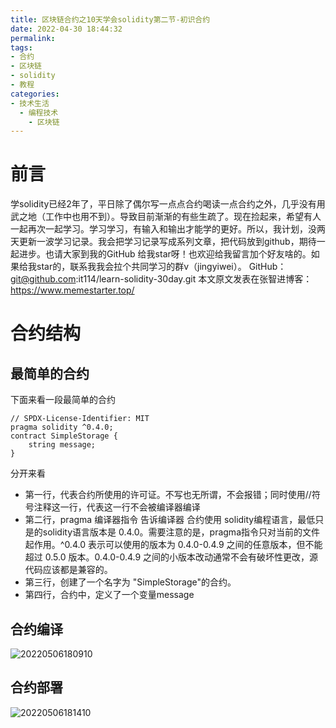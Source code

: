 ```yaml
---
title: 区块链合约之10天学会solidity第二节-初识合约
date: 2022-04-30 18:44:32
permalink:
tags:
- 合约
- 区块链
- solidity
- 教程
categories:
- 技术生活
  - 编程技术
    - 区块链
---
```


# 前言
学solidity已经2年了，平日除了偶尔写一点点合约喝读一点合约之外，几乎没有用武之地（工作中也用不到）。导致目前渐渐的有些生疏了。现在捡起来，希望有人一起再次一起学习。学习学习，有输入和输出才能学的更好。所以，我计划，没两天更新一波学习记录。我会把学习记录写成系列文章，把代码放到github，期待一起进步。也请大家到我的GitHub 给我star呀！也欢迎给我留言加个好友啥的。如果给我star的，联系我我会拉个共同学习的群v（jingyiwei）。
GitHub：git@github.com:it114/learn-solidity-30day.git
本文原文发表在张智进博客：https://www.memestarter.top/

# 合约结构
## 最简单的合约
下面来看一段最简单的合约

```
// SPDX-License-Identifier: MIT
pragma solidity ^0.4.0;
contract SimpleStorage {
    string message;
}
```
分开来看
- 第一行，代表合约所使用的许可证。不写也无所谓，不会报错；同时使用//符号注释这一行，代表这一行不会被编译器编译
- 第二行，pragma 编译器指令 告诉编译器 合约使用 solidity编程语言，最低只是的solidity语言版本是 0.4.0。需要注意的是，pragma指令只对当前的文件起作用。^0.4.0 表示可以使用的版本为 0.4.0-0.4.9  之间的任意版本，但不能超过 0.5.0 版本。0.4.0-0.4.9 之间的小版本改动通常不会有破坏性更改，源代码应该都是兼容的。
- 第三行，创建了一个名字为 "SimpleStorage"的合约。
- 第四行，合约中，定义了一个变量message

## 合约编译
![20220506180910](https://cdn.jsdelivr.net/gh/it114/blogcdn@master/blog/images20220506180910.png)

## 合约部署
![20220506181410](https://cdn.jsdelivr.net/gh/it114/blogcdn@master/blog/images20220506181410.png)


